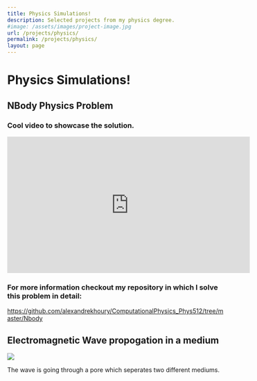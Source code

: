 ```yaml
---
title: Physics Simulations!
description: Selected projects from my physics degree.
#image: /assets/images/project-image.jpg
url: /projects/physics/
permalink: /projects/physics/
layout: page
---
```

# Physics Simulations!

## NBody Physics Problem

### Cool video to showcase the solution.


<iframe width="560" height="315" src="https://www.youtube.com/embed/uHzl_JShF5k" title="YouTube video player" frameborder="0" allow="accelerometer; autoplay; clipboard-write; encrypted-media; gyroscope; picture-in-picture; web-share" allowfullscreen></iframe>

### For more information checkout my repository in which I solve this problem in detail: 

https://github.com/alexandrekhoury/ComputationalPhysics_Phys512/tree/master/Nbody

## Electromagnetic Wave propogation in a medium

![](/projects/Physics_Simulations/movie9.gif)

The wave is going through a pore which seperates two different mediums. 